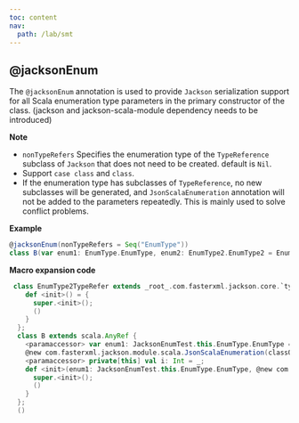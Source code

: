 ```yaml
---
toc: content
nav:
  path: /lab/smt
---
```


## @jacksonEnum

The `@jacksonEnum` annotation is used to provide `Jackson` serialization support for all Scala enumeration type parameters in the primary constructor of the class. (jackson and jackson-scala-module dependency needs to be introduced)

**Note**

- `nonTypeRefers` Specifies the enumeration type of the `TypeReference` subclass of `Jackson` that does not need to be created. default is `Nil`.
- Support `case class` and `class`.
- If the enumeration type has subclasses of `TypeReference`, no new subclasses will be generated,
  and `JsonScalaEnumeration` annotation will not be added to the parameters repeatedly. This is mainly used to solve conflict problems.

**Example**

```scala
@jacksonEnum(nonTypeRefers = Seq("EnumType"))
class B(var enum1: EnumType.EnumType, enum2: EnumType2.EnumType2 = EnumType2.A, i: Int)
```

**Macro expansion code**

```scala
 class EnumType2TypeRefer extends _root_.com.fasterxml.jackson.core.`type`.TypeReference[EnumType2.type] {
    def <init>() = {
      super.<init>();
      ()
    }
  };
  class B extends scala.AnyRef {
    <paramaccessor> var enum1: JacksonEnumTest.this.EnumType.EnumType = _;
    @new com.fasterxml.jackson.module.scala.JsonScalaEnumeration(classOf[EnumType2TypeRefer]) <paramaccessor> private[this] val enum2: JacksonEnumTest.this.EnumType2.EnumType2 = _;
    <paramaccessor> private[this] val i: Int = _;
    def <init>(enum1: JacksonEnumTest.this.EnumType.EnumType, @new com.fasterxml.jackson.module.scala.JsonScalaEnumeration(classOf[EnumType2TypeRefer]) enum2: JacksonEnumTest.this.EnumType2.EnumType2 = EnumType2.A, i: Int) = {
      super.<init>();
      ()
    }
  };
  ()
```
